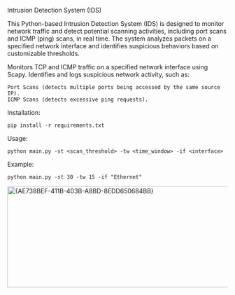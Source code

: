 Intrusion Detection System (IDS)

This Python-based Intrusion Detection System (IDS) is designed to monitor network traffic and detect potential scanning activities, including port scans and ICMP (ping) scans, in real time. The system analyzes packets on a specified network interface and identifies suspicious behaviors based on customizable thresholds.

Monitors TCP and ICMP traffic on a specified network interface using Scapy.
Identifies and logs suspicious network activity, such as:

    Port Scans (detects multiple ports being accessed by the same source IP).
    ICMP Scans (detects excessive ping requests).

Installation:

    pip install -r requirements.txt

Usage:

    python main.py -st <scan_threshold> -tw <time_window> -if <interface>

Example:

    python main.py -st 30 -tw 15 -if "Ethernet"

<img width="1048" height="231" alt="{AE738BEF-411B-403B-A8BD-8EDD650684BB}" src="https://github.com/user-attachments/assets/3377efce-22d8-4929-b3e9-046b443d548c" />
